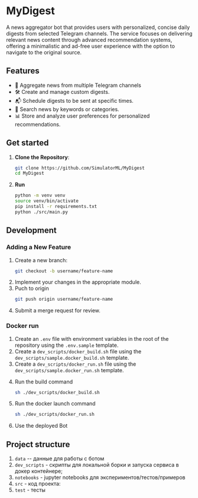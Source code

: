 # MyDigest

A news aggregator bot that provides users with personalized, concise daily digests from selected Telegram channels. The service focuses on delivering relevant news content through advanced recommendation systems, offering a minimalistic and ad-free user experience with the option to navigate to the original source.

## Features

- 📰 Aggregate news from multiple Telegram channels
- 🛠️ Create and manage custom digests.
- 📬 Schedule digests to be sent at specific times.
- 🔎 Search news by keywords or categories.
- 📊 Store and analyze user preferences for personalized recommendations.

## Get started

1. **Clone the Repository**:
   ```bash
   git clone https://github.com/SimulatorML/MyDigest
   cd MyDigest

2. **Run**
    ```bash
    python -m venv venv
    source venv/bin/activate
    pip install -r requirements.txt
    python ./src/main.py
    ```

## Development
### Adding a New Feature
1) Create a new branch:
    ```bash
    git checkout -b username/feature-name
    ```
2) Implement your changes in the appropriate module.
3) Puch to origin
    ```bash
    git push origin username/feature-name
    ```
4) Submit a merge request for review.

### Docker run

1) Create an `.env` file with environment variables in the root of the repository using the `.env.sample` template.
2) Create a `dev_scripts/docker_build.sh` file using the `dev_scripts/sample.docker_build.sh` template.
3) Create a `dev_scripts/docker_run.sh` file using the `dev_scripts/sample.docker_run.sh` template.
4. Run the build command
    ```bash
    sh ./dev_scripts/docker_build.sh
    ```
5. Run the docker launch command
    ```bash
    sh ./dev_scripts/docker_run.sh
    ```
6. Use the deployed Bot


## Project structure

1) `data` -- данные для работы с ботом
2) `dev_scripts` - скрипты для локальной борки и запуска сервиса в докер контейнере;
3) `notebooks` - jupyter notebooks для экспериментов/тестов/примеров
3) `src` - код проекта:
3) `test` - тесты



